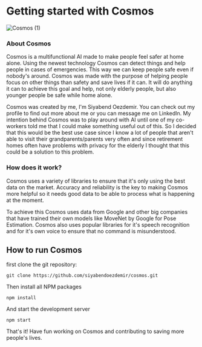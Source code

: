 # Getting started with Cosmos

![Cosmos (1)](https://user-images.githubusercontent.com/57148521/189862618-1956bb01-f598-4930-bceb-13f168f3977b.png)

### About Cosmos
Cosmos is a multifunctional AI made to make people feel safer at home alone. Using the newest technology Cosmos can detect things and help people in cases of emergencies. This way we can keep people safe even if nobody's around. Cosmos was made with the purpose of helping people focus on other things than safety and save lives if it can. It will do anything it can to achieve this goal and help, not only elderly people, but also younger people be safe while home alone.

Cosmos was created by me, I'm Siyabend Oezdemir. You can check out my profile to find out more about me or you can message me on LinkedIn. My intention behind Cosmos was to play around with AI until one of my co-workers told me that I could make something useful out of this. So I decided that this would be the best use case since I know a lot of people that aren't able to visit their grandparents/parents very often and since retirement homes often have problems with privacy for the elderly I thought that this could be a solution to this problem.

### How does it work?
Cosmos uses a variety of libraries to ensure that it's only using the best data on the market. Accuracy and reliability is the key to making Cosmos more helpful so it needs good data to be able to process what is happening at the moment. 

To achieve this Cosmos uses data from Google and other big companies that have trained their own models like MoveNet by Google for Pose Estimation. Cosmos also uses popular libraries for it's speech recognition and for it's own voice to ensure that no command is misunderstood. 


## How to run Cosmos

first clone the git repository:

`git clone https://github.com/siyabendoezdemir/cosmos.git`

Then install all NPM packages

`npm install`

And start the development server

`npm start`

That's it! Have fun working on Cosmos and contributing to saving more people's lives. 
